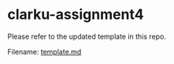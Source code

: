 # clarku-assignment4

Please refer to the updated template in this repo. 

Filename: [template.md](https://github.com/barnysanchez/clarku-assignment4/blob/master/template.md)